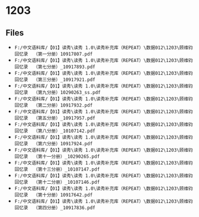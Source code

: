 # 1203

## Files

- `F:/中文语料库/【01】读秀\读秀 1.0\读秀补充库（REPEAT）\数据012\1203\顾维钧回忆录  （第一分册）10917807.pdf`
- `F:/中文语料库/【01】读秀\读秀 1.0\读秀补充库（REPEAT）\数据012\1203\顾维钧回忆录  （第七分册）_10917893.pdf`
- `F:/中文语料库/【01】读秀\读秀 1.0\读秀补充库（REPEAT）\数据012\1203\顾维钧回忆录  （第三分册）_10917921.pdf`
- `F:/中文语料库/【01】读秀\读秀 1.0\读秀补充库（REPEAT）\数据012\1203\顾维钧回忆录  （第九分册）10290263_ss.pdf`
- `F:/中文语料库/【01】读秀\读秀 1.0\读秀补充库（REPEAT）\数据012\1203\顾维钧回忆录  （第二分册）10917932.pdf`
- `F:/中文语料库/【01】读秀\读秀 1.0\读秀补充库（REPEAT）\数据012\1203\顾维钧回忆录  （第五分册）_10917957.pdf`
- `F:/中文语料库/【01】读秀\读秀 1.0\读秀补充库（REPEAT）\数据012\1203\顾维钧回忆录  （第八分册）_10107142.pdf`
- `F:/中文语料库/【01】读秀\读秀 1.0\读秀补充库（REPEAT）\数据012\1203\顾维钧回忆录  （第六分册）10917924.pdf`
- `F:/中文语料库/【01】读秀\读秀 1.0\读秀补充库（REPEAT）\数据012\1203\顾维钧回忆录  （第十一分册）_10290265.pdf`
- `F:/中文语料库/【01】读秀\读秀 1.0\读秀补充库（REPEAT）\数据012\1203\顾维钧回忆录  （第十三分册）_10107147.pdf`
- `F:/中文语料库/【01】读秀\读秀 1.0\读秀补充库（REPEAT）\数据012\1203\顾维钧回忆录  （第十二分册）_10107146.pdf`
- `F:/中文语料库/【01】读秀\读秀 1.0\读秀补充库（REPEAT）\数据012\1203\顾维钧回忆录  （第十分册）10917642.pdf`
- `F:/中文语料库/【01】读秀\读秀 1.0\读秀补充库（REPEAT）\数据012\1203\顾维钧回忆录  （第四分册）_10917836.pdf`
